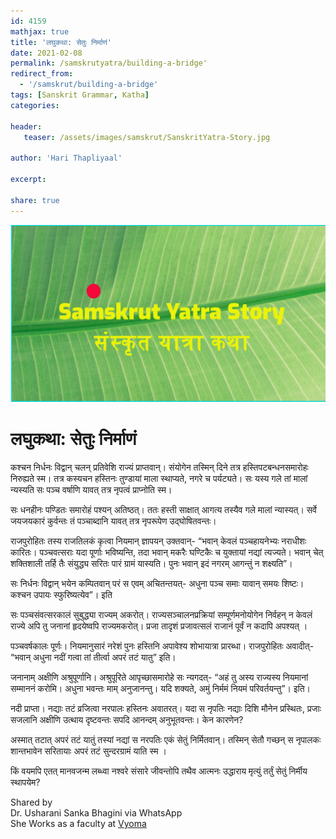 ```yaml
---    
id: 4159    
mathjax: true    
title: 'लघुकथा: सेतुः निर्माणं'    
date: 2021-02-08    
permalink: /samskrutyatra/building-a-bridge'
redirect_from: 
  - '/samskrut/building-a-bridge'
tags: [Sanskrit Grammar, Katha]    
categories:    
    
header:    
   teaser: /assets/images/samskrut/SanskritYatra-Story.jpg    
    
author: 'Hari Thapliyaal'    
    
excerpt:    
    
share: true    
---    
```

    
![](/assets/images/samskrut/SanskritYatra-Story.jpg)    
    
# लघुकथा: सेतुः निर्माणं    
    
कश्चन निर्धनः विद्वान् चलन् प्रतिवेशि राज्यं प्राप्तवान्। संयोगेन तस्मिन् दिने तत्र हस्तिपटबन्धनसमारोहः निरुह्यते स्म। तत्र कस्यचन हस्तिनः तुण्डायां माला स्थाप्यते, नगरे च पर्यट्यते। सः यस्य गले तां मालां न्यस्यति सः पञ्च वर्षाणि यावत् तत्र नृपत्वं प्राप्नोति स्म।    
    
सः धनहीनः पण्डितः समारोहं पश्यन् अतिष्ठत्। ततः हस्ती साक्षात् आगत्य तस्यैव गले मालां न्यास्यत्। सर्वे जयजयकारं कुर्वन्तः तं पञ्चाब्दानि यावत् तत्र नृपरूपेण उद्घोषितवन्तः।    
    
राजपुरोहितः तस्य राजतिलकं कृत्वा नियमान् ज्ञापयन् उक्तवान्- “भवान् केवलं पञ्चहायनेभ्यः नराधीशः कारितः। पञ्चवत्सराः यदा पूर्णाः भविष्यन्ति, तदा भवान् मकरैः घण्टिकैः च युक्तायां नद्यां त्यज्यते। भवान् चेत् शक्तिशाली तर्हि तैः संयुद्ध्य सरितः पारं ग्रामं यास्यति। पुनः भवान् इदं नगरम् आगन्तुं न शक्ष्यति”।    
    
सः निर्धनः विद्वान् भयेन कम्पितवान् परं स एवम् अचितन्तयत्- अधुना पञ्च समाः यावान् समयः शिष्टः। कश्चन उपायः स्फुरिष्यत्येव”। इति    
    
सः पञ्चसंवत्सरकालं सुबुद्ध्या राज्यम् अकरोत्। राज्यसञ्चालनप्रक्रियां सम्पूर्णमनोयोगेन निर्वहन् न केवलं राज्ये अपि तु जनानां हृदयेष्वपि राज्यमकरोत्। प्रजा तादृशं प्रजावत्सलं राजानं पूर्वं न कदापि अपश्यत् ।    
    
पञ्चवर्षकालः पूर्णः। नियमानुसारं नरेशं पुनः हस्तिनि अपावेश्य शोभायात्रा प्रारब्धा। राजपुरोहितः अवादीत्- “भवान् अधुना नदीं गत्वा तां तीर्त्वा अपरं तटं यातु” इति।    
    
जनानाम् अक्षीणि अश्रुपूर्णानि। अश्रुपूरिते आपृच्छासमारोहे सः न्यगदत्- “अहं तु अस्य राज्यस्य नियमानां सम्माननं करोमि। अधुना भवन्तः माम् अनुजानन्तु। यदि शक्यते, अमुं निर्ममं नियमं परिवर्तयन्तु”। इति।    
    
नदी प्राप्ता। नद्याः तटं व्रजित्वा नरपालः हस्तिनः अवातरत्। यदा स नृपतिः नद्याः दिशि मौनेन प्रस्थितः, प्रजाः सजलानि अक्षीणि उत्थाय दृष्टवन्तः सपदि आनन्दम् अनुभूतवन्तः। केन कारणेन?    
    
अस्मात् तटात् अपरं तटं यातुं तस्यां नद्यां स नरपतिः एकं सेतुं निर्मितवान्। तस्मिन् सेतौ गच्छन् स नृपालकः शान्तभावेन सरितायाः अपरं तटं सुन्दरग्रामं याति स्म ।    
    
किं वयमपि एतत् मानवजन्म लब्ध्वा नश्वरे संसारे जीवन्तोपि तथैव आत्मनः उद्धाराय मृत्युं तर्तुं सेतुं निर्मीय स्थापयेम?    
    
Shared by    
Dr. Usharani Sanka Bhagini via WhatsApp    
She Works as a faculty at [Vyoma](https://www.sanskritfromhome.in/)    
    
